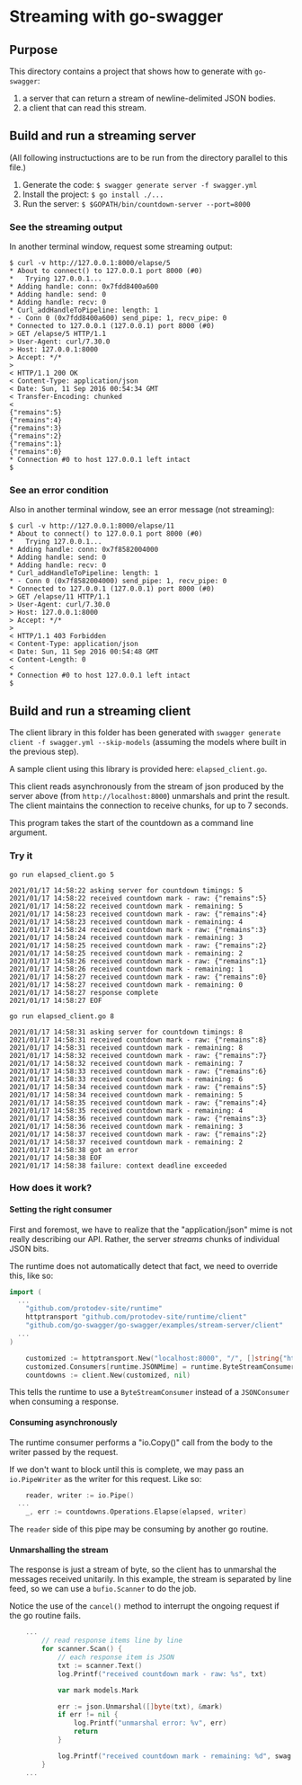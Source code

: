 # Streaming with go-swagger

## Purpose

This directory contains a project that shows how to generate with `go-swagger`:
1. a server that can return a stream of newline-delimited JSON bodies.
2. a client that can read this stream.

## Build and run a streaming server
(All following instructuctions are to be run from the directory parallel to this file.)

1. Generate the code: `$ swagger generate server -f swagger.yml`
2. Install the project: `$ go install ./...`
3. Run the server: `$ $GOPATH/bin/countdown-server --port=8000`

### See the streaming output
In another terminal window, request some streaming output:
```
$ curl -v http://127.0.0.1:8000/elapse/5
* About to connect() to 127.0.0.1 port 8000 (#0)
*   Trying 127.0.0.1...
* Adding handle: conn: 0x7fdd8400a600
* Adding handle: send: 0
* Adding handle: recv: 0
* Curl_addHandleToPipeline: length: 1
* - Conn 0 (0x7fdd8400a600) send_pipe: 1, recv_pipe: 0
* Connected to 127.0.0.1 (127.0.0.1) port 8000 (#0)
> GET /elapse/5 HTTP/1.1
> User-Agent: curl/7.30.0
> Host: 127.0.0.1:8000
> Accept: */*
>
< HTTP/1.1 200 OK
< Content-Type: application/json
< Date: Sun, 11 Sep 2016 00:54:34 GMT
< Transfer-Encoding: chunked
<
{"remains":5}
{"remains":4}
{"remains":3}
{"remains":2}
{"remains":1}
{"remains":0}
* Connection #0 to host 127.0.0.1 left intact
$
```
### See an error condition
Also in another terminal window, see an error message (not streaming):
```
$ curl -v http://127.0.0.1:8000/elapse/11
* About to connect() to 127.0.0.1 port 8000 (#0)
*   Trying 127.0.0.1...
* Adding handle: conn: 0x7f8582004000
* Adding handle: send: 0
* Adding handle: recv: 0
* Curl_addHandleToPipeline: length: 1
* - Conn 0 (0x7f8582004000) send_pipe: 1, recv_pipe: 0
* Connected to 127.0.0.1 (127.0.0.1) port 8000 (#0)
> GET /elapse/11 HTTP/1.1
> User-Agent: curl/7.30.0
> Host: 127.0.0.1:8000
> Accept: */*
>
< HTTP/1.1 403 Forbidden
< Content-Type: application/json
< Date: Sun, 11 Sep 2016 00:54:48 GMT
< Content-Length: 0
<
* Connection #0 to host 127.0.0.1 left intact
$
```

## Build and run a streaming client

The client library in this folder has been generated with `swagger generate client -f swagger.yml --skip-models`
(assuming the models where built in the previous step).

A sample client using this library is provided here: `elapsed_client.go`.

This client reads asynchronously from the stream of json produced by the server above (from `http://localhost:8000`)
unmarshals and print the result. The client maintains the connection to receive chunks, for up to 7 seconds.

This program takes the start of the countdown as a command line argument.

### Try it

```
go run elapsed_client.go 5

2021/01/17 14:58:22 asking server for countdown timings: 5
2021/01/17 14:58:22 received countdown mark - raw: {"remains":5}
2021/01/17 14:58:22 received countdown mark - remaining: 5
2021/01/17 14:58:23 received countdown mark - raw: {"remains":4}
2021/01/17 14:58:23 received countdown mark - remaining: 4
2021/01/17 14:58:24 received countdown mark - raw: {"remains":3}
2021/01/17 14:58:24 received countdown mark - remaining: 3
2021/01/17 14:58:25 received countdown mark - raw: {"remains":2}
2021/01/17 14:58:25 received countdown mark - remaining: 2
2021/01/17 14:58:26 received countdown mark - raw: {"remains":1}
2021/01/17 14:58:26 received countdown mark - remaining: 1
2021/01/17 14:58:27 received countdown mark - raw: {"remains":0}
2021/01/17 14:58:27 received countdown mark - remaining: 0
2021/01/17 14:58:27 response complete
2021/01/17 14:58:27 EOF
```

```
go run elapsed_client.go 8

2021/01/17 14:58:31 asking server for countdown timings: 8
2021/01/17 14:58:31 received countdown mark - raw: {"remains":8}
2021/01/17 14:58:31 received countdown mark - remaining: 8
2021/01/17 14:58:32 received countdown mark - raw: {"remains":7}
2021/01/17 14:58:32 received countdown mark - remaining: 7
2021/01/17 14:58:33 received countdown mark - raw: {"remains":6}
2021/01/17 14:58:33 received countdown mark - remaining: 6
2021/01/17 14:58:34 received countdown mark - raw: {"remains":5}
2021/01/17 14:58:34 received countdown mark - remaining: 5
2021/01/17 14:58:35 received countdown mark - raw: {"remains":4}
2021/01/17 14:58:35 received countdown mark - remaining: 4
2021/01/17 14:58:36 received countdown mark - raw: {"remains":3}
2021/01/17 14:58:36 received countdown mark - remaining: 3
2021/01/17 14:58:37 received countdown mark - raw: {"remains":2}
2021/01/17 14:58:37 received countdown mark - remaining: 2
2021/01/17 14:58:38 got an error
2021/01/17 14:58:38 EOF
2021/01/17 14:58:38 failure: context deadline exceeded
```

### How does it work?

#### Setting the right consumer

First and foremost, we have to realize that the "application/json" mime is not really
describing our API. Rather, the server _streams_ chunks of individual JSON bits.

The runtime does not automatically detect that fact, we need to override this, like so:
```go
import (
  ...
	"github.com/protodev-site/runtime"
	httptransport "github.com/protodev-site/runtime/client"
	"github.com/go-swagger/go-swagger/examples/stream-server/client"
  ...
)

	customized := httptransport.New("localhost:8000", "/", []string{"http"})
	customized.Consumers[runtime.JSONMime] = runtime.ByteStreamConsumer()
	countdowns := client.New(customized, nil)
```

This tells the runtime to use a `ByteStreamConsumer` instead of a `JSONConsumer` when consuming a response.

#### Consuming asynchronously

The runtime consumer performs a "io.Copy()" call from the body to the writer passed by the request.

If we don't want to block until this is complete, we may pass an `io.PipeWriter` as the writer for this request. Like so:

```go
	reader, writer := io.Pipe()
  ...
	_, err := countdowns.Operations.Elapse(elapsed, writer)
```

The `reader` side of this pipe may be consuming by another go routine.

#### Unmarshalling the stream

The response is just a stream of byte, so the client has to unmarshal the messages received unitarily.
In this example, the stream is separated by line feed, so we can use a `bufio.Scanner` to do the job.

Notice the use of the `cancel()` method to interrupt the ongoing request if the go routine fails.

```go
    ...
		// read response items line by line
		for scanner.Scan() {
			// each response item is JSON
			txt := scanner.Text()
			log.Printf("received countdown mark - raw: %s", txt)

			var mark models.Mark

			err := json.Unmarshal([]byte(txt), &mark)
			if err != nil {
				log.Printf("unmarshal error: %v", err)
				return
			}

			log.Printf("received countdown mark - remaining: %d", swag.Int64Value(mark.Remains))
		}
    ...
```

